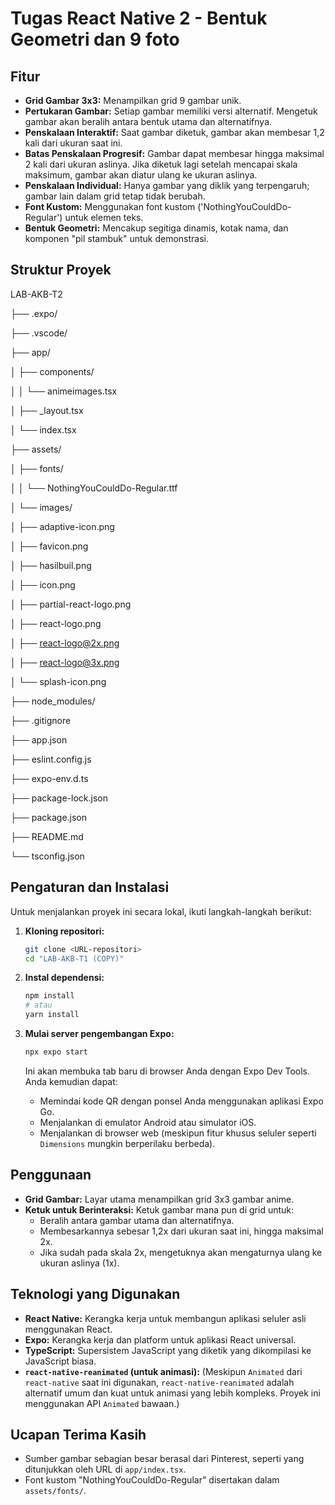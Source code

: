 # Tugas React Native 2 - Bentuk Geometri dan 9 foto

## Fitur

-   **Grid Gambar 3x3:** Menampilkan grid 9 gambar unik.
-   **Pertukaran Gambar:** Setiap gambar memiliki versi alternatif. Mengetuk gambar akan beralih antara bentuk utama dan alternatifnya.
-   **Penskalaan Interaktif:** Saat gambar diketuk, gambar akan membesar 1,2 kali dari ukuran saat ini.
-   **Batas Penskalaan Progresif:** Gambar dapat membesar hingga maksimal 2 kali dari ukuran aslinya. Jika diketuk lagi setelah mencapai skala maksimum, gambar akan diatur ulang ke ukuran aslinya.
-   **Penskalaan Individual:** Hanya gambar yang diklik yang terpengaruh; gambar lain dalam grid tetap tidak berubah.
-   **Font Kustom:** Menggunakan font kustom ('NothingYouCouldDo-Regular') untuk elemen teks.
-   **Bentuk Geometri:** Mencakup segitiga dinamis, kotak nama, dan komponen "pil stambuk" untuk demonstrasi.

## Struktur Proyek

LAB-AKB-T2 

├── .expo/

├── .vscode/

├── app/

│   ├── components/

│   │   └── animeimages.tsx  

│   ├── _layout.tsx          

│   └── index.tsx            

├── assets/

│   ├── fonts/

│   │   └── NothingYouCouldDo-Regular.ttf

│   └── images/

│       ├── adaptive-icon.png

│       ├── favicon.png

│       ├── hasilbuil.png

│       ├── icon.png

│       ├── partial-react-logo.png

│       ├── react-logo.png

│       ├── react-logo@2x.png

│       ├── react-logo@3x.png

│       └── splash-icon.png

├── node_modules/

├── .gitignore

├── app.json

├── eslint.config.js

├── expo-env.d.ts

├── package-lock.json

├── package.json

├── README.md

└── tsconfig.json

## Pengaturan dan Instalasi

Untuk menjalankan proyek ini secara lokal, ikuti langkah-langkah berikut:

1.  **Kloning repositori:**
    ```bash
    git clone <URL-repositori>
    cd "LAB-AKB-T1 (COPY)"
    ```

2.  **Instal dependensi:**
    ```bash
    npm install
    # atau
    yarn install
    ```

3.  **Mulai server pengembangan Expo:**
    ```bash
    npx expo start
    ```

    Ini akan membuka tab baru di browser Anda dengan Expo Dev Tools. Anda kemudian dapat:
    * Memindai kode QR dengan ponsel Anda menggunakan aplikasi Expo Go.
    * Menjalankan di emulator Android atau simulator iOS.
    * Menjalankan di browser web (meskipun fitur khusus seluler seperti `Dimensions` mungkin berperilaku berbeda).

## Penggunaan

* **Grid Gambar:** Layar utama menampilkan grid 3x3 gambar anime.
* **Ketuk untuk Berinteraksi:** Ketuk gambar mana pun di grid untuk:
    * Beralih antara gambar utama dan alternatifnya.
    * Membesarkannya sebesar 1,2x dari ukuran saat ini, hingga maksimal 2x.
    * Jika sudah pada skala 2x, mengetuknya akan mengaturnya ulang ke ukuran aslinya (1x).

## Teknologi yang Digunakan

* **React Native:** Kerangka kerja untuk membangun aplikasi seluler asli menggunakan React.
* **Expo:** Kerangka kerja dan platform untuk aplikasi React universal.
* **TypeScript:** Supersistem JavaScript yang diketik yang dikompilasi ke JavaScript biasa.
* **`react-native-reanimated` (untuk animasi):** (Meskipun `Animated` dari `react-native` saat ini digunakan, `react-native-reanimated` adalah alternatif umum dan kuat untuk animasi yang lebih kompleks. Proyek ini menggunakan API `Animated` bawaan.)

## Ucapan Terima Kasih

* Sumber gambar sebagian besar berasal dari Pinterest, seperti yang ditunjukkan oleh URL di `app/index.tsx`.
* Font kustom "NothingYouCouldDo-Regular" disertakan dalam `assets/fonts/`.

